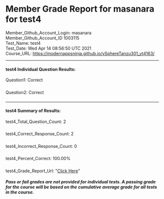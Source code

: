 # Member Grade Report for masanara for test4  
   
Member_Github_Account_Login: masanara  
Member_Github_Account_ID 1003115  
Test_Name: test4  
Test_Date: Wed Apr 14 08:56:50 UTC 2021  
Course_URL: https://modernappsninja.github.io/vSphereTanzu301_vt4163/  
   
---  
#### test4 Individual Question Results:  
Question1: Correct  
#####  
Question2: Correct  
#####  
---  
#### test4 Summary of Results:  
test4_Total_Question_Count: 2  
#####  
test4_Correct_Response_Count: 2  
#####  
test4_Incorrect_Response_Count: 0  
#####  
test4_Percent_Correct: 100.00%  
#####  
test4_Grade_Report_Url: "[Click Here](https://github.com/modernappsninjas/masanara/blob/main/static/userdata/courses/vSphereTanzu301_vt4163/grade_report.pr191.test4.md)"
##### Pass or fail grades are not provided for individual tests. A passing grade for the course will be based on the cumulative average grade for all tests in the course.  
